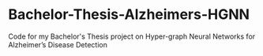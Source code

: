 # Bachelor-Thesis-Alzheimers-HGNN
Code for my Bachelor's Thesis project on Hyper-graph Neural Networks for Alzheimer’s Disease Detection
